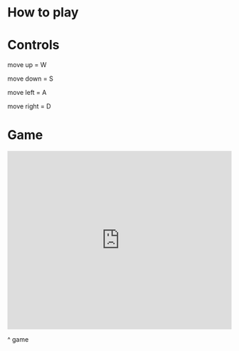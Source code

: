 # How to play
  # Controls
move up = W

move down = S

move left = A

move right = D


# Game

<iframe height="400px" width="100%" src="https://repl.it/@darkshadowshado/noodle-game?lite=true" scrolling="no" frameborder="no" allowtransparency="true" allowfullscreen="true" sandbox="allow-forms allow-pointer-lock allow-popups allow-same-origin allow-scripts allow-modals"></iframe>

^ game
